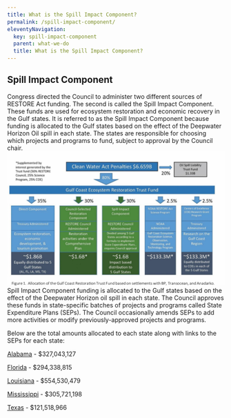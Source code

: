 ```yaml
---
title: What is the Spill Impact Component?
permalink: /spill-impact-component/
eleventyNavigation:
  key: spill-impact-component
  parent: what-we-do
  title: What is the Spill Impact Component?
---
```


## Spill Impact Component

Congress directed the Council to administer two different sources of RESTORE Act funding. The second is called the Spill Impact Component. These funds are used for ecosystem restoration and economic recovery in the Gulf states. It is referred to as the Spill Impact Component because funding is allocated to the Gulf states based on the effect of the Deepwater Horizon Oil spill in each state. The states are responsible for choosing which projects and programs to fund, subject to approval by the Council chair.
<br>
<img src="/img/Buckets Graphic.png" alt="Clean Water Act Penatlies Graph" loading="lazy">
</br>
Spill Impact Component funding is allocated to the Gulf states based on the effect of the Deepwater Horizon oil spill in each state. The Council approves these funds in state-specific batches of projects and programs called State Expenditure Plans (SEPs). The Council occasionally amends SEPs to add more activities or modify previously-approved projects and programs.

Below are the total amounts allocated to each state along with links to the SEPs for each state:

[Alabama](/spill-impact-component/alabama) - $327,043,127

[Florida](/spill-impact-component/florida) - $294,338,815

[Louisiana](/spill-impact-component/louisiana) - $554,530,479

[Mississippi](/spill-impact-component/mississippi) - $305,721,198

[Texas](/spill-impact-component/texas) - $121,518,966
